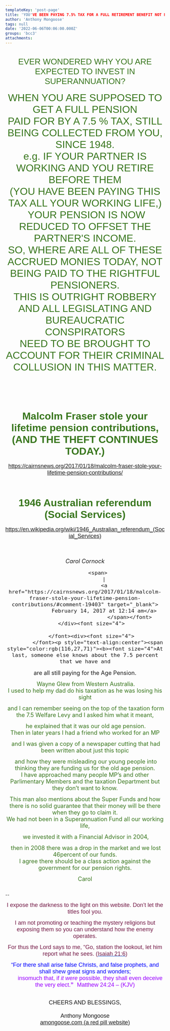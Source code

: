 ```yaml
---
templateKey: 'post-page'
title: 'YOU'VE BEEN PAYING 7.5% TAX FOR A FULL RETIREMENT BENEFIT NOT PAID ON RETIREMENT'
author: 'Anthony Mongoose'
tags: null
date: '2022-06-06T00:06:00.000Z'
groups: 'bcc3'
attachments:
---
```

<html><head></head><body><div dir="ltr"><div class="gmail_default" style="font-family:tahoma,sans-serif;font-size:small">
<div style="text-align:center"><h1><span style="color:rgb(56,118,29)"><span style="font-weight:normal">EVER WONDERED WHY YOU ARE EXPECTED TO INVEST IN SUPERANNUATION?</span></span></h1><div><span style="color:rgb(56,118,29)"><font size="6">WHEN YOU ARE SUPPOSED TO GET A FULL PENSION</font></span></div><div><span style="color:rgb(56,118,29)"><font size="6">PAID FOR BY A 7.5 % TAX, STILL BEING COLLECTED FROM YOU, SINCE 1948.<br></font></span></div><div><span style="color:rgb(56,118,29)"><font size="6">e.g. IF YOUR PARTNER IS WORKING AND YOU RETIRE BEFORE THEM</font></span></div><div><span style="color:rgb(56,118,29)"><font size="6">(YOU HAVE BEEN PAYING THIS TAX ALL YOUR WORKING LIFE,)</font></span></div><div><span style="color:rgb(56,118,29)"><font size="6">&nbsp;YOUR PENSION IS NOW REDUCED TO OFFSET THE PARTNER'S INCOME.</font></span></div><div><span style="color:rgb(56,118,29)"><font size="6">SO, WHERE ARE ALL OF THESE ACCRUED MONIES TODAY, NOT BEING PAID TO THE RIGHTFUL PENSIONERS.<br></font></span></div><div><span style="color:rgb(56,118,29)"><font size="6">THIS IS OUTRIGHT ROBBERY AND ALL LEGISLATING AND BUREAUCRATIC CONSPIRATORS<br></font></span></div><div><font size="6"><span style="color:rgb(56,118,29)">NEED TO BE BROUGHT TO ACCOUNT FOR THEIR CRIMINAL COLLUSION IN THIS MATTER.</span><b><br></b></font></div><div><br></div><h1><span style="color:rgb(56,118,29)"></span></h1><h1><br></h1><h1><span style="color:rgb(56,118,29)"><font size="6">Malcolm Fraser stole your lifetime pension&nbsp;contributions, (AND THE THEFT CONTINUES TODAY.)<br></font></span></h1>

</div><div style="text-align:center"><font size="4"><a href="https://cairnsnews.org/2017/01/18/malcolm-fraser-stole-your-lifetime-pension-contributions/" target="_blank">https://cairnsnews.org/2017/01/18/malcolm-fraser-stole-your-lifetime-pension-contributions/</a><br></font></div><div style="text-align:center"><br></div><div style="text-align:center"><br></div><div style="text-align:center">
<h1 id="m_4445212314641148698m_-5165491621972158729gmail-firstHeading"><span style="color:rgb(56,118,29)"><font size="6">1946 Australian referendum (Social Services)</font></span></h1>

<font size="4"></font></div><div style="text-align:center"><font size="4"><a href="https://en.wikipedia.org/wiki/1946_Australian_referendum_(Social_Services)" target="_blank">https://en.wikipedia.org/wiki/1946_Australian_referendum_(Social_Services)</a><br></font></div><div style="text-align:center"><br></div><div style="text-align:center"><br></div><div style="text-align:center"><br><font size="4"></font></div>

</div>
<div style="text-align:center"><font size="4"><cite>Carol Cornock</cite>

			<span>
				|
				<a href="https://cairnsnews.org/2017/01/18/malcolm-fraser-stole-your-lifetime-pension-contributions/#comment-19403" target="_blank">
				February 14, 2017 at 12:14 am</a>
								</span></font>
		</div><font size="4">
		
		</font><div><font size="4">
			</font><p style="text-align:center"><span style="color:rgb(116,27,71)"><b><font size="4">At last, someone else knows about the 7.5 percent that we have and
 are all still paying for the Age Pension.</font></b></span></p><p style="text-align:center"><span style="color:rgb(56,118,29)"><font size="4">&nbsp;Wayne Glew from Western 
Australia.<br>
I used to help my dad do his taxation as he was losing his sight</font></span></p><p style="text-align:center"><span style="color:rgb(56,118,29)"><font size="4">&nbsp;and I 
can remember seeing on the top of the taxation form the 7.5 Welfare Levy
 and I asked him what it meant,</font></span></p><p style="text-align:center"><span style="color:rgb(56,118,29)"><font size="4">&nbsp;he explained that it was our old age 
pension.<br>
Then in later years I had a friend who worked for an MP</font></span></p><p style="text-align:center"><span style="color:rgb(56,118,29)"><font size="4">&nbsp;and I was given a
 copy of a newspaper cutting that had been written about just this topic</font></span></p><p style="text-align:center"><span style="color:rgb(56,118,29)"><font size="4">&nbsp;and how they were misleading our young people into thinking they are 
funding us for the old age pension.<br>
I have approached many people MP’s and other Parlimentary Members and 
the taxation Department but they don’t want to know. <br></font></span></p><p style="text-align:center"><span style="color:rgb(56,118,29)"><font size="4">This man also 
mentions about the Super Funds and how there is no solid guarantee that 
their money will be there when they go to claim it.<br>
We had not been in a Superannuation Fund all our working life,</font></span></p><p style="text-align:center"><span style="color:rgb(56,118,29)"><font size="4">&nbsp;we 
invested it with a Financial Advisor in 2004,</font></span></p><p style="text-align:center"><span style="color:rgb(56,118,29)"><font size="4">&nbsp;then in 2008 there was a 
drop in the market and we lost 46percent of our funds.<br>
I agree there should be a class action against the government for our pension rights.</font></span></p><span style="color:rgb(56,118,29)"><font size="4">
</font></span><p style="text-align:center"><span style="color:rgb(56,118,29)"><font size="4">Carol</font></span></p>
<p id="m_4445212314641148698gmail-comment-like-19403"><a href="https://cairnsnews.org/2017/01/18/malcolm-fraser-stole-your-lifetime-pension-contributions/?like_comment=19403&amp;_wpnonce=7e625ede00" rel="nofollow" target="_blank"></a></p></div>

<br>-- <br><div dir="ltr" data-smartmail="gmail_signature"><div dir="ltr"><div><p style="font-family:tahoma,sans-serif;text-align:center;color:rgb(136,136,136)"><span style="color:rgb(116,27,71)"><font size="4" face="tahoma, sans-serif">I expose the darkness to the light on this website. Don’t let the titles fool you.</font></span></p><p style="font-family:tahoma,sans-serif;text-align:center;color:rgb(136,136,136)"><span style="color:rgb(116,27,71)"><font size="4" face="tahoma, sans-serif">I am not promoting or teaching the mystery religions but exposing them so you can understand how the enemy operates.</font></span></p><p style="color:rgb(34,34,34);font-family:tahoma,sans-serif;text-align:center"><font size="4" face="tahoma, sans-serif"><font color="#741b47">For thus the Lord says to me, “Go, station the lookout, let him report what he sees. (</font><a href="https://www.kingjamesbibleonline.org/Isaiah-21-6/" style="color:rgb(17,85,204)" target="_blank"><font color="#741b47">Isaiah 21:6</font></a><font color="#741b47">)</font></font></p><p style="color:rgb(136,136,136)"><span style="font-family:tahoma,sans-serif;text-align:center"><span style="color:rgb(116,27,71)"></span></span></p><p style="color:rgb(34,34,34);font-family:tahoma,sans-serif;text-align:center"><font size="4" face="tahoma, sans-serif"><font color="#741b47"><font size="4" face="tahoma, sans-serif"><font color="#888888"><font size="4" face="tahoma, sans-serif"><font color="#741b47"><font color="#888888"><span style="color:rgb(0,0,255)"><font size="6"><font size="4">“For there shall arise false Christs, and false prophets, and shall shew great signs and wonders;<span></span></font><b><span style="font-size:small"><font size="4"></font><br>&nbsp; &nbsp; &nbsp; &nbsp;&nbsp;&nbsp;<font size="4" face="tahoma, sans-serif"><font color="#888888"><font size="4" face="tahoma, sans-serif"><font color="#741b47"><font color="#888888"><span style="color:rgb(0,0,255)"><font size="6"><b><font size="4"><span style="color:rgb(153,0,255)"><span style="font-weight:normal">insomuch that,</span></span><span></span><span><span style="font-weight:normal">&nbsp;</span></span><span style="color:rgb(153,0,255)"><span></span><span><span style="font-weight:normal"></span></span><span style="font-weight:normal">if&nbsp;</span><i><span style="font-weight:normal">it were</span></i><span style="font-weight:normal">&nbsp;possible</span></span><span><span style="color:rgb(153,0,255)"><span style="font-weight:normal">,</span></span></span><span style="color:rgb(153,0,255)"><span><span style="font-weight:normal">&nbsp;</span></span><span style="font-weight:normal">they shall&nbsp;</span><span><span style="font-weight:normal">even&nbsp;</span></span><span style="font-weight:normal">deceive the very elect.</span></span></font></b><font size="4"><span style="color:rgb(153,0,255)">”</span></font><span style="font-size:small">&nbsp;&nbsp;<span style="color:rgb(153,0,255)">&nbsp;</span></span></font><span style="font-weight:normal"><span style="color:rgb(153,0,255)"><font size="4">Matthew 24:24 – (</font><font size="4"><span style="font-size:small"></span>KJV)</font></span></span></span></font></font></font></font></font></span></b></font></span></font></font></font></font></font></font></font></p></div><div style="text-align:center"><font size="4" face="tahoma, sans-serif"><br></font></div><div style="text-align:center"><font size="4" face="tahoma, sans-serif">CHEERS AND BLESSINGS,</font></div><div style="text-align:center"><font size="4" face="tahoma,sans-serif"><br></font></div><div style="text-align:center"><font size="4" face="tahoma,sans-serif">Anthony Mongoose</font></div><div style="text-align:center"><font face="tahoma,sans-serif"><a href="https://amongoose.com" target="_blank"><font size="4">amongoose.com (a red pill website)</font></a><br></font></div></div></div></div>
</body></html>